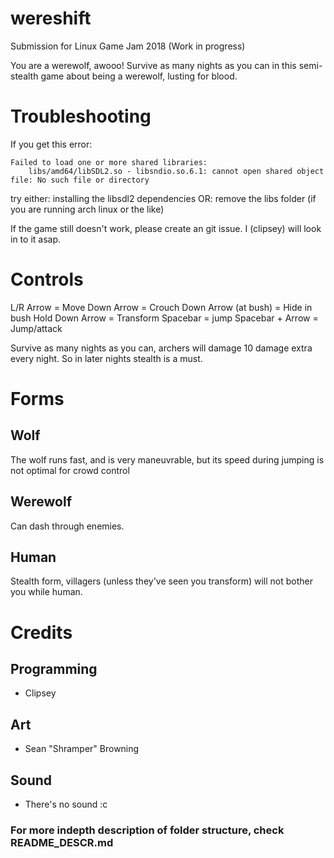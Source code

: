 # wereshift
Submission for Linux Game Jam 2018 (Work in progress)

You are a werewolf, awooo!
Survive as many nights as you can in this semi-stealth game about being a werewolf, lusting for blood.

# Troubleshooting
If you get this error:
```
Failed to load one or more shared libraries:
    libs/amd64/libSDL2.so - libsndio.so.6.1: cannot open shared object file: No such file or directory
```
try either: installing the libsdl2 dependencies
OR: remove the libs folder (if you are running arch linux or the like)

If the game still doesn't work, please create an git issue. I (clipsey) will look in to it asap.

# Controls
L/R Arrow = Move
Down Arrow = Crouch
Down Arrow (at bush) = Hide in bush
Hold Down Arrow = Transform
Spacebar = jump
Spacebar + Arrow = Jump/attack

Survive as many nights as you can, archers will damage 10 damage extra every night. So in later nights stealth is a must.

# Forms
## Wolf
The wolf runs fast, and is very maneuvrable, but its speed during jumping is not optimal for crowd control
## Werewolf
Can dash through enemies.
## Human
Stealth form, villagers (unless they've seen you transform) will not bother you while human.

# Credits
## Programming
 * Clipsey

## Art
 * Sean "Shramper" Browning

## Sound
 * There's no sound :c


### For more indepth description of folder structure, check README_DESCR.md

